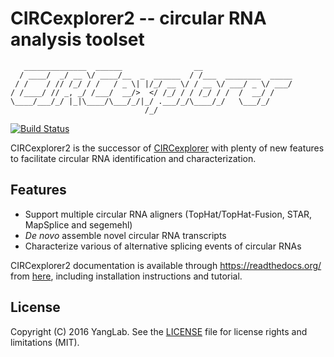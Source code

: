 # CIRCexplorer2 -- circular RNA analysis toolset

```
   ______________  ______                __
  / ____/  _/ __ \/ ____/__  _  ______  / /___  ________  _____
 / /    / // /_/ / /   / _ \| |/_/ __ \/ / __ \/ ___/ _ \/ ___/
/ /____/ // _, _/ /___/  __/>  </ /_/ / / /_/ / /  /  __/ /
\____/___/_/ |_|\____/\___/_/|_/ .___/_/\____/_/   \___/_/
                              /_/
```

[![Build Status](https://travis-ci.org/YangLab/CIRCexplorer2.svg?branch=master)](https://travis-ci.org/YangLab/CIRCexplorer2)

CIRCexplorer2 is the successor of [CIRCexplorer](http://yanglab.github.io/CIRCexplorer/) with plenty of new features to facilitate circular RNA identification and characterization.

## Features

* Support multiple circular RNA aligners (TopHat/TopHat-Fusion, STAR, MapSplice and segemehl)
* *De novo* assemble novel circular RNA transcripts
* Characterize various of alternative splicing events of circular RNAs

CIRCexplorer2 documentation is available through https://readthedocs.org/ from [here](http://CIRCexplorer2.readthedocs.org), including installation instructions and tutorial.

## License

Copyright (C) 2016 YangLab.  See the [LICENSE](https://github.com/YangLab/CIRCexplorer2/blob/master/LICENSE.txt)
file for license rights and limitations (MIT).
